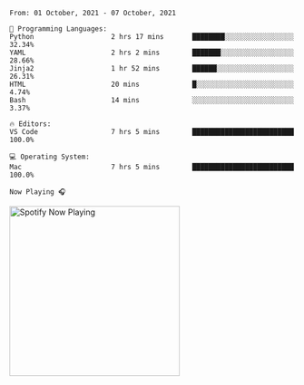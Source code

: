 <!--START_SECTION:waka-->
```text
From: 01 October, 2021 - 07 October, 2021

💬 Programming Languages: 
Python                   2 hrs 17 mins       ████████░░░░░░░░░░░░░░░░░   32.34% 
YAML                     2 hrs 2 mins        ███████░░░░░░░░░░░░░░░░░░   28.66% 
Jinja2                   1 hr 52 mins        ██████░░░░░░░░░░░░░░░░░░░   26.31% 
HTML                     20 mins             █░░░░░░░░░░░░░░░░░░░░░░░░   4.74% 
Bash                     14 mins             ░░░░░░░░░░░░░░░░░░░░░░░░░   3.37%

🔥 Editors: 
VS Code                  7 hrs 5 mins        █████████████████████████   100.0%

💻 Operating System: 
Mac                      7 hrs 5 mins        █████████████████████████   100.0%

```


<!--END_SECTION:waka-->

`Now Playing 🎧`

[<img src="https://spotify-now-playing-cyan-seven.vercel.app/api/spotify-playing" alt="Spotify Now Playing" width="300" />](https://open.spotify.com/user/gregnrobinson-ca)



